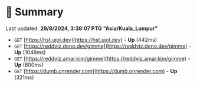 # 📖 Summary
Last updated: **29/8/2024, 3:38:07 PTG "Asia/Kuala_Lumpur"**

- `GET` [https://hst.ujol.dev](https://hst.ujol.dev) - **Up** (442ms)
- `GET` [https://reddviz.deno.dev/gimme](https://reddviz.deno.dev/gimme) - **Up** (1048ms)
- `GET` [https://reddviz.amar.kim/gimme](https://reddviz.amar.kim/gimme) - **Up** (600ms)
- `GET` [https://dumb.onrender.com](https://dumb.onrender.com) - **Up** (321ms)
